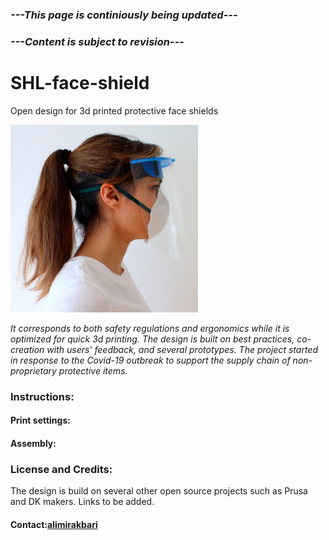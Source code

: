 ### *---This page is continiously being updated---*
### *---Content is subject to revision---*
# SHL-face-shield
Open design for 3d printed protective face shields

![Side](square-side-profile.png "Side profile") 

*It corresponds to both safety regulations and ergonomics while it is optimized for quick 3d printing. 
The design is built on best practices, co-creation with users' feedback, and several prototypes. 
The project started in response to the Covid-19 outbreak to support the supply chain of non-proprietary protective items.*

### Instructions:
#### Print settings:
#### Assembly:
### License and Credits:
The design is build on several other open source projects such as Prusa and DK makers. Links to be added.
#### Contact:[alimirakbari](https://github.com/alimirakbari)
